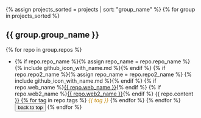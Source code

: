 
{% assign projects_sorted = projects | sort: "group_name" %}
{% for group in projects_sorted %}
## {{ group.group_name }}
{% for repo in group.repos %}
* {% if repo.repo_name %}{% assign repo_name = repo.repo_name %} {% include github_icon_with_name.md %}{% endif %} {% if repo.repo2_name %}{% assign repo_name = repo.repo2_name %} {% include github_icon_with_name.md %}{% endif %} {% if repo.web_name %}<a href="{{ repo.web_url }}" target="blank">{{ repo.web_name }}</a>{% endif %} {% if repo.web2_name %}<a href="{{ repo.web2_url }}" target="blank">{{ repo.web2_name }}</a>{% endif %} {{ repo.content }} {% for tag in repo.tags %} <em style="color:#C68C10"> {{ tag }}</em> {% endfor %} {% endfor %}
<button  type="button" onclick='myFunction("top")'>back to top</button>
{% endfor %}


